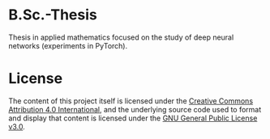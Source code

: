 # B.Sc.-Thesis
Thesis in applied mathematics focused on the study of deep neural networks (experiments in PyTorch).

# License
The content of this project itself is licensed under the [Creative Commons Attribution 4.0 International](https://creativecommons.org/licenses/by/4.0/), and the underlying source code used to format and display that content is licensed under the [GNU General Public License v3.0](https://creativecommons.org/licenses/by/4.0/).
